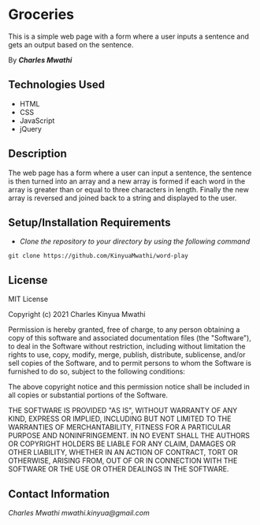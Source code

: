 # Groceries

This is a simple web page with a form where a user inputs a sentence and gets an output based on the sentence.

By _**Charles Mwathi**_

## Technologies Used

* HTML
* CSS
* JavaScript
* jQuery

## Description

The web page has a form where a user can input a sentence, the sentence is then turned into an array and a new array is formed if each word in the array is greater than or equal to three characters in length. Finally the new array is reversed and joined back to a string and displayed to the user.
## Setup/Installation Requirements

* _Clone the repository to your directory by using the following command_

```
git clone https://github.com/KinyuaMwathi/word-play

```

## License

MIT License 

Copyright (c) 2021 Charles Kinyua Mwathi 

Permission is hereby granted, free of charge, to any person obtaining a copy of this software and associated documentation files (the "Software"), to deal in the Software without restriction, including without limitation the rights to use, copy, modify, merge, publish, distribute, sublicense, and/or sell copies of the Software, and to permit persons to whom the Software is furnished to do so, subject to the following conditions: 

The above copyright notice and this permission notice shall be included in all copies or substantial portions of the Software. 

THE SOFTWARE IS PROVIDED "AS IS", WITHOUT WARRANTY OF ANY KIND, EXPRESS OR IMPLIED, INCLUDING BUT NOT LIMITED TO THE WARRANTIES OF MERCHANTABILITY, FITNESS FOR A PARTICULAR PURPOSE AND NONINFRINGEMENT. IN NO EVENT SHALL THE AUTHORS OR COPYRIGHT HOLDERS BE LIABLE FOR ANY CLAIM, DAMAGES OR OTHER LIABILITY, WHETHER IN AN ACTION OF CONTRACT, TORT OR OTHERWISE, ARISING FROM, OUT OF OR IN CONNECTION WITH THE SOFTWARE OR THE USE OR OTHER DEALINGS IN THE SOFTWARE.

## Contact Information 

_Charles Mwathi   mwathi.kinyua@gmail.com_